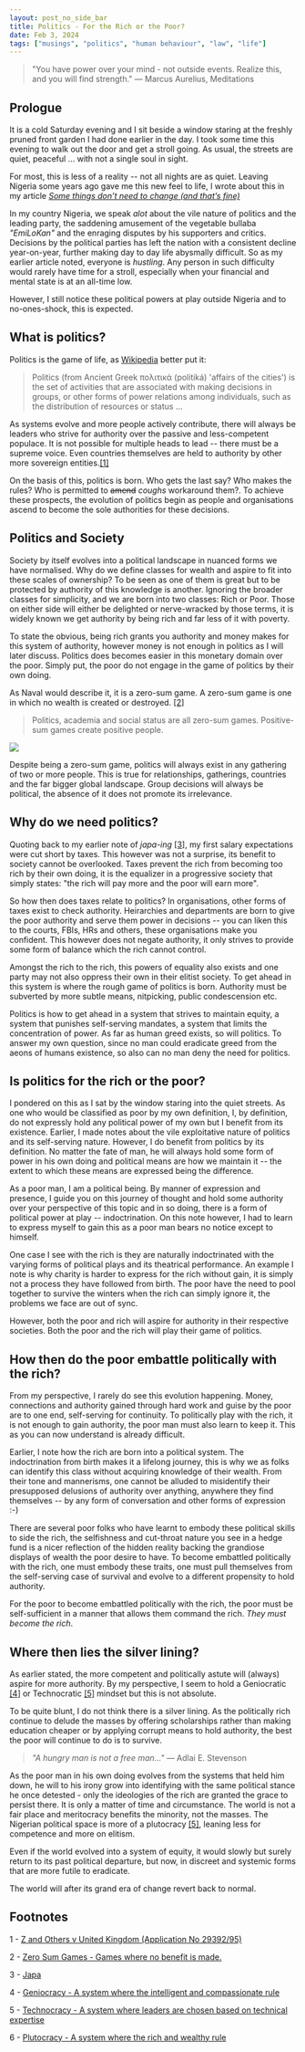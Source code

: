 ```yaml
---
layout: post_no_side_bar
title: Politics - For the Rich or the Poor?
date: Feb 3, 2024
tags: ["musings", "politics", "human behaviour", "law", "life"]
---
```


> "You have power over your mind - not outside events. Realize this, and you will find strength." ― Marcus Aurelius, Meditations

## Prologue

It is a cold Saturday evening and I sit beside a window staring at the freshly pruned front garden I had done earlier in the day.
I took some time this evening to walk out the door and get a stroll going. As usual, the streets are quiet, peaceful ... with not a single soul in sight. 

For most, this is less of a reality -- not all nights are as quiet. Leaving Nigeria some years ago gave me this new feel to life, I wrote about this in my 
article *[Some things don’t need to change (and that’s fine)
](https://tiemma.medium.com/some-things-dont-need-to-change-and-that-s-fine-ce53e854a33a)*

In my country Nigeria, we speak *alot* about the vile nature of politics and the leading party, the saddening amusement of the vegetable bullaba *"EmiLoKan"* and the 
enraging disputes by his supporters and critics. Decisions by the political parties has left the nation with a consistent decline year-on-year, further making day to day life abysmally difficult. So as my earlier article noted,
everyone is *hustling*. Any person in such difficulty would rarely have time for a stroll, especially when your financial and mental state is at an all-time low. 

However, I still notice these political powers at play outside Nigeria and to no-ones-shock, this is expected.


## What is politics?
Politics is the game of life, as [Wikipedia](https://en.wikipedia.org/wiki/Politics) better put it:
> Politics (from Ancient Greek πολιτικά (politiká) 'affairs of the cities') is the set of activities that are associated with making decisions in groups, or other forms of power relations among individuals, such as the distribution of resources or status ...

As systems evolve and more people actively contribute, there will always be leaders who strive for authority over the passive and less-competent populace. It is not possible for multiple heads to lead -- there must be a supreme voice.
Even countries themselves are held to authority by other more sovereign entities.[\[1\]](https://www.lawteacher.net/cases/z-v-uk.php)

On the basis of this, politics is born. Who gets the last say? Who makes the rules? Who is permitted to ~~amend~~ *coughs* workaround them?. 
To achieve these prospects, the evolution of politics begin as people and organisations ascend to become the sole authorities for these decisions.


## Politics and Society
Society by itself evolves into a political landscape in nuanced forms we have normalised. Why do we define classes for wealth and aspire to fit into these scales of ownership? To be seen as one of them is great but 
to be protected by authority of this knowledge is another. Ignoring the broader classes for simplicity, and we are born into two classes: Rich or Poor. 
Those on either side will either be delighted or nerve-wracked by those terms, it is widely known we get authority by being rich and far less of it with poverty.

To state the obvious, being rich grants you authority and money makes for this system of authority, however money is not enough in politics as I will later discuss. Politics does becomes easier in this monetary domain over the poor. Simply put, the poor 
do not engage in the game of politics by their own doing. 

As Naval would describe it, it is a zero-sum game. A zero-sum game is one in which no wealth is created or destroyed. [\[2\]](https://cs.stanford.edu/people/eroberts/courses/soco/projects/1998-99/game-theory/zero.html#:~:text=A%20zero%2Dsum%20game%20is,perfect%20information%20and%20those%20without.)
> Politics, academia and social status are all zero-sum games. Positive-sum games create positive people.

[![](../images/@naval_769905439223918593_tweetcapture.png)](https://twitter.com/naval/status/769905439223918593?lang=en)

Despite being a zero-sum game, politics will always exist in any gathering of two or more people. This is true for relationships, gatherings, countries and the far bigger global landscape.
Group decisions will always be political, the absence of it does not promote its irrelevance.

## Why do we need politics?
Quoting back to my earlier note of *japa-ing* [\[3\]](https://en.wikipedia.org/wiki/Japa_(slang)), my first salary expectations were cut short by taxes. This however was not a surprise, its benefit to society cannot be overlooked.
Taxes prevent the rich from becoming too rich by their own doing, it is the equalizer in a progressive society that simply states: "the rich will pay more and the poor will earn more".

So how then does taxes relate to politics? In organisations, other forms of taxes exist to check authority. Heirarchies and departments are born to give the poor authority and serve them power in decisions -- you can liken this 
to the courts, FBIs, HRs and others, these organisations make you confident. This however does not negate authority, it only strives to provide some form of balance which the rich cannot control.

Amongst the rich to the rich, this powers of equality also exists and one party may not also oppress their own in their elitist society. To get ahead in this system is where the rough game
of politics is born. Authority must be subverted by more subtle means, nitpicking, public condescension etc. 

Politics is how to get ahead in a system that strives to maintain equity, a system that punishes self-serving mandates, a system that limits the concentration of power. As far as human greed exists,
so will politics. To answer my own question, since no man could eradicate greed from the aeons of humans existence, so also can no man deny the need for politics. 

## Is politics for the rich or the poor?
I pondered on this as I sat by the window staring into the quiet streets. As one who would be classified as poor by my own definition, I, by definition, do not expressly hold any political power of my own but I benefit from its existence.
Earlier, I made notes about the vile exploitative nature of politics and its self-serving nature. However, I do benefit from politics by its definition. No matter the fate of man, he will always hold some form of power in his own doing
and political means are how we maintain it -- the extent to which these means are expressed being the difference.

As a poor man, I am a political being. By manner of expression and presence, I guide you on this journey of thought and hold some authority over your perspective of this topic and in so doing, there is a form of 
political power at play -- indoctrination. On this note however, I had to learn to express myself to gain this as a poor man bears no notice except to himself.

One case I see with the rich is they are naturally indoctrinated with the varying forms of political plays and its theatrical performance. An example I note is why charity is harder to express for the rich without
gain, it is simply not a process they have followed from birth. The poor have the need to pool together to survive the winters when the rich can simply ignore it, the problems we face are out of sync.

However, both the poor and rich will aspire for authority in their respective societies. Both the poor and the rich will play their game of politics.

## How then do the poor embattle politically with the rich?
From my perspective, I rarely do see this evolution happening. Money, connections and authority gained through hard work and guise by the poor are to one end, self-serving for continuity.
To politically play with the rich, it is not enough to gain authority, the poor man must also learn to keep it. This as you can now understand is already difficult.

Earlier, I note how the rich are born into a political system. The indoctrination from birth makes it a lifelong journey, this is why we as folks can identify this class without acquiring knowledge of their wealth.
From their tone and mannerisms, one cannot be alluded to misidentify their presupposed delusions of authority over anything, anywhere they find themselves -- by any form of conversation and other forms of expression :-)

There are several poor folks who have learnt to embody these political skills to side the rich, the selfishness and cut-throat nature you see in a hedge fund is a nicer reflection of the hidden reality backing the 
grandiose displays of wealth the poor desire to have. To become embattled politically with the rich, one must embody these traits, one must pull themselves from the self-serving case of survival and evolve
to a different propensity to hold authority. 

For the poor to become embattled politically with the rich, the poor must be self-sufficient in a manner that allows them command the rich. *They must become the rich*.


## Where then lies the silver lining?
As earlier stated, the more competent and politically astute will (always) aspire for more authority. By my perspective, I seem to hold a Geniocratic [\[4\]](https://en.wikipedia.org/wiki/Geniocracy) or Technocratic [\[5\]](https://en.wikipedia.org/wiki/Technocracy) mindset but this is not absolute.

To be quite blunt, I do not think there is a silver lining. As the politically rich continue to delude the masses by offering scholarships rather than making education cheaper 
or by applying corrupt means to hold authority, the best the poor will continue to do is to survive.
> *"A hungry man is not a free man..."* — Adlai E. Stevenson

As the poor man in his own doing evolves from the systems that held him down, he will to his irony grow into identifying with the same political stance he once detested - only the ideologies of the rich are granted the grace to persist there.  It is only a matter of time and circumstance.
The world is not a fair place and meritocracy benefits the minority, not the masses. The Nigerian political space is more of a plutocracy [\[5\]](https://en.wikipedia.org/wiki/Plutocracy), leaning less for competence and more on elitism.

Even if the world evolved into a system of equity, it would slowly but surely return to its past political departure, but now, in discreet and systemic forms that are more futile to eradicate.

The world will after its grand era of change revert back to normal.

## Footnotes 
1 - [Z and Others v United Kingdom (Application No 29392/95)](https://www.lawteacher.net/cases/z-v-uk.php)

2 - [Zero Sum Games - Games where no benefit is made.](https://cs.stanford.edu/people/eroberts/courses/soco/projects/1998-99/game-theory/zero.html#:~:text=A%20zero%2Dsum%20game%20is,perfect%20information%20and%20those%20without.)

3 - [Japa](https://en.wikipedia.org/wiki/Japa_(slang))

4 - [Geniocracy - A system where the intelligent and compassionate rule](https://en.wikipedia.org/wiki/Geniocracy)

5 - [Technocracy - A system where leaders are chosen based on technical expertise](https://en.wikipedia.org/wiki/Technocracy)

6 - [Plutocracy - A system where the rich and wealthy rule](https://en.wikipedia.org/wiki/Plutocracy)